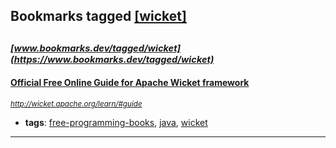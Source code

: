 ## Bookmarks tagged [[wicket]](https://www.bookmarks.dev/search?q=[wicket])

_<sup><sup>[www.bookmarks.dev/tagged/wicket](https://www.bookmarks.dev/tagged/wicket)</sup></sup>_
---
#### [Official Free Online Guide for Apache Wicket framework](http://wicket.apache.org/learn/#guide)
_<sup>http://wicket.apache.org/learn/#guide</sup>_

* **tags**: [free-programming-books](../tagged/free-programming-books.md), [java](../tagged/java.md), [wicket](../tagged/wicket.md)
---
